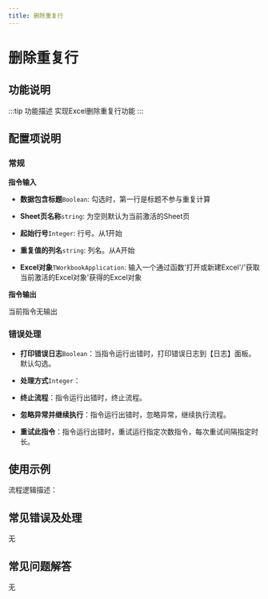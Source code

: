 ```yaml
---
title: 删除重复行
---
```


# 删除重复行

## 功能说明

:::tip 功能描述
实现Excel删除重复行功能
:::

## 配置项说明

### 常规

**指令输入**

- **数据包含标题**`Boolean`: 勾选时，第一行是标题不参与重复计算

- **Sheet页名称**`string`: 为空则默认为当前激活的Sheet页

- **起始行号**`Integer`: 行号。从1开始

- **重复值的列名**`string`: 列名。从A开始

- **Excel对象**`TWorkbookApplication`: 输入一个通过函数'打开或新建Excel'/'获取当前激活的Excel对象'获得的Excel对象


**指令输出**

当前指令无输出

### 错误处理

- **打印错误日志**`Boolean`：当指令运行出错时，打印错误日志到【日志】面板。默认勾选。

- **处理方式**`Integer`：

 - **终止流程**：指令运行出错时，终止流程。

 - **忽略异常并继续执行**：指令运行出错时，忽略异常，继续执行流程。

 - **重试此指令**：指令运行出错时，重试运行指定次数指令，每次重试间隔指定时长。

## 使用示例

流程逻辑描述：

## 常见错误及处理

无

## 常见问题解答

无

